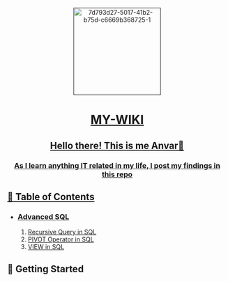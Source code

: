 <p align="center">
  <a href="" rel="noopener">
 <img width=200px height=200px src="https://i.ibb.co/QPdSThw/7d793d27-5017-41b2-b75d-c6669b368725-1.jpg" alt="7d793d27-5017-41b2-b75d-c6669b368725-1">
</p>

<h1 align="center">MY-WIKI</h1>
<h2 align="center">Hello there! This is me Anvar👋</h2> 
<h3 align="center">As I learn anything IT related in my life, I post my findings in this repo</h3>

## 📝 Table of Contents

- ### Advanced SQL
  1. [Recursive Query in SQL](https://github.com/Al1yev/my-wiki/tree/recursive-query)
  1. [PIVOT Operator in SQL](https://github.com/Al1yev/my-wiki/tree/sql-pivot)
  1. [VIEW in SQL](https://github.com/Al1yev/my-wiki/tree/sql-view)

## 🏁 Getting Started <a name = "getting_started"></a>
